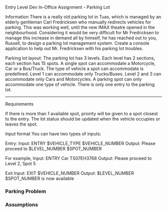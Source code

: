 
Entry Level Dev In-Office Assignment - Parking Lot

Information
There is a really old parking lot in Tuas, which is managed by an elderly gentleman Carl Fredricksen who manually redirects vehicles for parking. This was working well, until the new IMAX theatre opened in the neighbourhood. Considering it would be very difficult for Mr Fredricksen to manage this increase in demand all by himself, he has reached out to you, Russell, to design a parking lot management system. Create a console application to help out Mr. Fredricksen with his parking lot troubles.

Parking lot layout:
The parking lot has 3 levels.
Each level has 2 sections, each section has 15 spots.
A single spot can accommodate a Motorcycle, Car or a Bus/Truck.
The type of vehicle a spot can accommodate is predefined.
Level 1 can accommodate only Trucks/Buses.
Level 2 and 3 can accommodate only Cars and Motorcycles.
A parking spot can only accommodate one type of vehicle.
There is only one entry to the parking lot.

________________________________________________________________

Requirements

If there is more than 1 available spot, priority will be given to a spot closest to the entry.
The lot status should be updated when the vehicle occupies or leaves the spot.

Input format
You can have two types of inputs:

Entry:
Input: ENTRY $VEHICLE_TYPE $VEHICLE_NUMBER
  Output: Please proceed to $LEVEL_NUMBER $SPOT_NUMBER

For example,
Input: ENTRY Car TS07EH3768
  Output: Please proceed to Level 2, Spot 5

Exit
Input: EXIT $VEHICLE_NUMBER
Output: $LEVEL_NUMBER $SPOT_NUMBER is now available


### Parking Problem



### Assumptions
